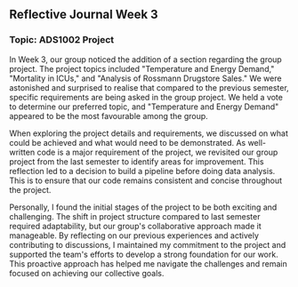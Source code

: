 ## Reflective Journal Week 3 
### Topic: ADS1002 Project

In Week 3, our group noticed the addition of a section regarding the group project. The project topics included "Temperature and Energy Demand," "Mortality in ICUs," and "Analysis of Rossmann Drugstore Sales." We were astonished and surprised to realise that compared to the previous semester, specific requirements are being asked in the group project.  We held a vote to determine our preferred topic, and "Temperature and Energy Demand" appeared to be the most favourable among the group.

When exploring the project details and requirements, we discussed on what could be achieved and what would need to be demonstrated. As well-written code is a major requirement of the project, we revisited our group project from the last semester to identify areas for improvement. This reflection led to a decision to build a pipeline before doing data analysis. This is to ensure that our code remains consistent and concise throughout the project.

Personally, I found the initial stages of the project to be both exciting and challenging. The shift in project structure compared to last semester required adaptability, but our group's collaborative approach made it manageable. By reflecting on our previous experiences and actively contributing to discussions, I maintained my commitment to the project and supported the team's efforts to develop a strong foundation for our work. This proactive approach has helped me navigate the challenges and remain focused on achieving our collective goals.

